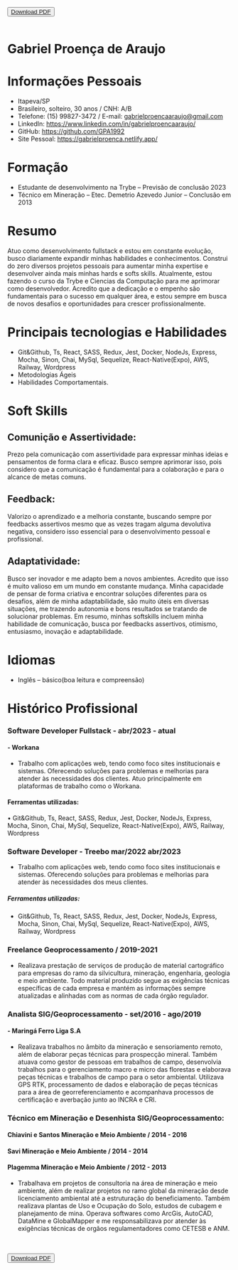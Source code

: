 <button><a href="https://github.com/GPA1992/curriculo-GPA/raw/main/Curriculo%20-%20Gabriel%20Proen%C3%A7a.pdf">Download PDF</a></button>
</br>
</br>


# Gabriel Proença de Araujo

# Informações Pessoais
- Itapeva/SP
- Brasileiro, solteiro, 30 anos / CNH: A/B
- Telefone: (15) 99827-3472 / E-mail: gabrielproencaaraujo@gmail.com
- LinkedIn: https://www.linkedin.com/in/gabrielproencaaraujo/  
- GitHub: https://github.com/GPA1992 
- Site Pessoal: https://gabrielproenca.netlify.app/

# Formação
- Estudante de desenvolvimento na Trybe – Previsão de conclusão 2023
- Técnico em Mineração – Etec. Demetrio Azevedo Junior – Conclusão em 2013

# Resumo
Atuo como desenvolvimento fullstack e estou em constante evolução, busco diariamente expandir minhas habilidades e conhecimentos. Construi do zero diversos projetos pessoais para aumentar minha expertise e desenvolver ainda mais minhas hards e softs skills. Atualmente, estou fazendo o curso da Trybe e Ciencias da Computação para me aprimorar como desenvolvedor. Acredito que a dedicação e o empenho são fundamentais para o sucesso em qualquer área, e estou sempre em busca de novos desafios e oportunidades para crescer profissionalmente.

# Principais tecnologias e Habilidades
- Git&Github,  Ts, React, SASS, Redux, Jest, Docker, NodeJs, Express, Mocha, Sinon, Chai, MySql, Sequelize, React-Native(Expo), AWS, Railway, Wordpress
- Metodologias Ágeis
- Habilidades Comportamentais.

# Soft Skills
## Comunição e Assertividade:
Prezo pela comunicação com assertividade para expressar minhas ideias e pensamentos de forma clara e eficaz. Busco sempre
aprimorar isso, pois considero que a comunicação é fundamental para a colaboração e para o alcance de metas comuns.
## Feedback:
Valorizo o aprendizado e a melhoria constante, buscando sempre por feedbacks assertivos mesmo que as vezes tragam alguma
devolutiva negativa, considero isso essencial para o desenvolvimento pessoal e profissional.
## Adaptatividade:
Busco ser inovador e me adapto bem a novos ambientes. Acredito que isso é muito valioso em um mundo em constante
mudança. Minha capacidade de pensar de forma criativa e encontrar soluções diferentes para os desafios, além de minha
adaptabilidade, são muito úteis em diversas situações, me trazendo autonomia e bons resultados se tratando de solucionar
problemas. Em resumo, minhas softskills incluem minha habilidade de comunicação, busca por feedbacks assertivos,
otimismo, entusiasmo, inovação e adaptabilidade.

# Idiomas
- Inglês – básico(boa leitura e compreensão)

# Histórico Profissional
### Software Developer Fullstack - abr/2023 - atual
#### - Workana
  - Trabalho com aplicações web, tendo como foco sites institucionais e sistemas. Oferecendo soluções para problemas e melhorias para atender às necessidades dos clientes. Atuo principalmente em plataformas de trabalho como o Workana.
#### Ferramentas utilizadas:
  • Git&Github, Ts, React, SASS, Redux, Jest, Docker, NodeJs, Express, Mocha, Sinon, Chai, MySql, Sequelize,
React-Native(Expo), AWS, Railway, Wordpress
### Software Developer - Treebo mar/2022 abr/2023
  - Trabalho com aplicações web, tendo como foco sites institucionais e sistemas. Oferecendo soluções para problemas e
melhorias para atender às necessidades dos meus clientes.
  ##### Ferramentas utilizadas:
  - Git&Github,  Ts, React, SASS, Redux, Jest, Docker, NodeJs, Express, Mocha, Sinon, Chai, MySql, Sequelize, React-Native(Expo), AWS, Railway, Wordpress
### Freelance Geoprocessamento / 2019-2021
  - Realizava prestação de serviços de produção de material cartográfico para empresas do ramo da silvicultura, mineração, engenharia, geologia e meio ambiente. Todo material produzido segue as exigências técnicas específicas de cada empresa e mantém as informações sempre atualizadas e alinhadas com as normas de cada órgão regulador.
### Analista SIG/Geoprocessamento - set/2016 - ago/2019
#### - Maringá Ferro Liga S.A
  - Realizava trabalhos no âmbito da mineração e sensoriamento remoto, além de elaborar peças técnicas para prospecção mineral. Também atuava como gestor de pessoas em trabalhos de campo, desenvolvia trabalhos para o gerenciamento macro e micro das florestas e elaborava peças técnicas e trabalhos de campo para o setor ambiental. Utilizava GPS RTK, processamento de dados e elaboração de peças técnicas para a área de georreferenciamento e acompanhava processos de certificação e averbação junto ao INCRA e CRI.

### Técnico em Mineração e Desenhista SIG/Geoprocessamento:
#### Chiavini e Santos Mineração e Meio Ambiente / 2014 - 2016
#### Savi Mineração e Meio Ambiente  / 2014 - 2014
#### Plagemma Mineração e Meio Ambiente / 2012 - 2013
- Trabalhava em projetos de consultoria na área de mineração e meio ambiente, além de realizar projetos no ramo global da mineração desde licenciamento ambiental até a estruturação do beneficiamento. Também realizava plantas de Uso e Ocupação do Solo, estudos de cubagem e planejamento de mina. Operava softwares como ArcGis, AutoCAD, DataMine e GlobalMapper e me responsabilizava por atender às exigências técnicas de orgãos regulamentadores como CETESB e ANM.

</br>
</br>
<button><a href="https://github.com/GPA1992/curriculo-GPA/raw/main/Curriculo%20-%20Gabriel%20Proen%C3%A7a.pdf">Download PDF</a></button>
